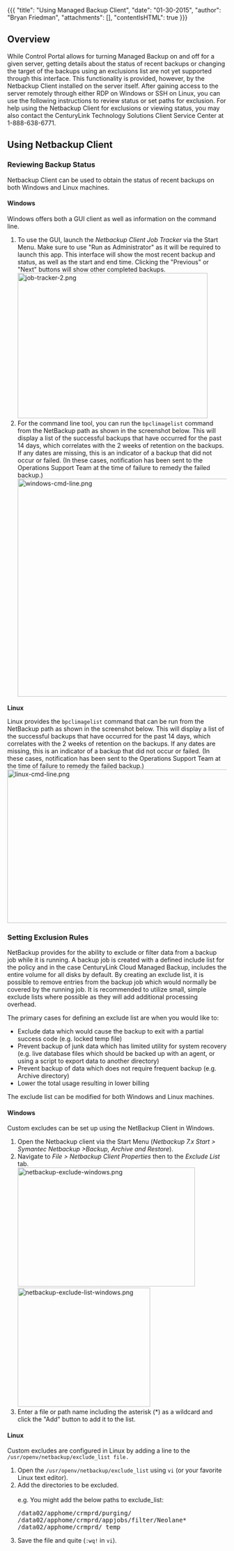 {{{
  "title": "Using Managed Backup Client",
  "date": "01-30-2015",
  "author": "Bryan Friedman",
  "attachments": [],
  "contentIsHTML": true
}}}

<h2>Overview</h2>
<p>While Control Portal allows for turning Managed Backup on and off for a given server, getting details about the status of recent backups or changing the target of the backups using an exclusions list are not yet supported through this interface. This functionality is provided, however, by the Netbackup Client installed on the server itself. After gaining access to the server remotely through either RDP on Windows or SSH on Linux, you can use the following instructions to review status or set paths for exclusion. For help using the Netbackup Client for exclusions or viewing status, you may also contact the CenturyLink Technology Solutions Client Service Center at 1-888-638-6771.</p>
<h2>Using Netbackup Client</h2>
<h3>Reviewing Backup Status</h3>
<p>Netbackup Client can be used to obtain the status of recent backups on both Windows and Linux machines.</p>
<h4><strong>Windows</strong></h4>
<p>Windows offers both a GUI client as well as information on the command line.</p>
<ol>
<li>To use the GUI, launch the <em>Netbackup Client Job Tracker</em> via the Start Menu. Make sure to use "Run as Administrator" as it will be required to launch this app. This interface will show the most recent backup and status, as well as the start and end time. Clicking the "Previous" or "Next" buttons will show other completed backups.<br /><img src="https://t3n.zendesk.com/attachments/token/1WEtQoIoZTFnzOiElbyNppMCO/?name=job-tracker-2.png" alt="job-tracker-2.png" width="436" height="333" /><br /></li>
<li>For the command line tool, you can run the <code>bpclimagelist</code> command from the NetBackup path as shown in the screenshot below. This will display a list of the successful backups that have occurred for the past 14 days, which correlates with the 2 weeks of retention on the backups. If any dates are missing, this is an indicator of a backup that did not occur or failed. (In these cases, notification has been sent to the Operations Support Team at the time of failure to remedy the failed backup.)<br /><img src="https://t3n.zendesk.com/attachments/token/Z7Ij7nhSki6gamgajWTTi5Pb6/?name=windows-cmd-line.png" alt="windows-cmd-line.png" width="619" height="500" /></li>
</ol>
<p><strong>Linux</strong></p>
<p>Linux provides&nbsp;the&nbsp;<code>bpclimagelist</code>&nbsp;command that can be run from the NetBackup&nbsp;path as shown in the screenshot below. This will display&nbsp;a list of the successful backups that have occurred for the past 14 days, which correlates with the 2 weeks of retention on the backups. If any dates are missing, this is an indicator of a backup that did not occur or failed. (In these cases, notification has been sent to the Operations Support Team at the time of failure to remedy the failed backup.)<br /><img src="https://t3n.zendesk.com/attachments/token/n70hTP5bAs32Eg2jaAKs20sss/?name=linux-cmd-line.png" alt="linux-cmd-line.png" width="644" height="352" /></p>
<h3>Setting Exclusion Rules</h3>
<p>NetBackup provides for the ability to exclude or filter data from a backup job while it is running. A backup job is created with a defined include list for the policy and in the case CenturyLink Cloud Managed Backup, includes the entire volume for all disks by default. By creating an exclude list, it is possible to remove entries from the backup job which would normally be covered by the running job.&nbsp;It is recommended to utilize small, simple exclude lists where possible as they will add additional processing overhead.</p>
<p>The primary cases for defining an exclude list are when you would like to:</p>
<ul>
<li>Exclude data which would cause the backup to exit with a partial success code (e.g. locked temp file)</li>
<li>Prevent backup of junk data which has limited utility for system recovery (e.g. live database files which should be backed up with an agent, or using a script to export data to another directory)</li>
<li>Prevent backup of data which does not require frequent backup (e.g. Archive directory)</li>
<li>Lower the total usage resulting in lower billing</li>
</ul>
<p>The exclude list can be modified for both Windows and Linux machines.</p>
<h4>Windows</h4>
<div>Custom excludes can be set up using the NetBackup Client in Windows.</div>
<ol>
<li>Open the Netbackup client&nbsp;via the Start Menu (<em>Netbackup 7.x Start &gt; Symantec Netbackup &gt;Backup, Archive and Restore</em>).</li>
<li>Navigate to <em>File &gt; Netbackup Client Properties&nbsp;</em>then to the&nbsp;<em>Exclude List</em> tab.&nbsp;<br /><img src="https://t3n.zendesk.com/attachments/token/3qSqcuGdr7T7f6SEgAQ34NX8M/?name=netbackup-exclude-windows.png" alt="netbackup-exclude-windows.png" width="407" height="273" /><img src="https://t3n.zendesk.com/attachments/token/UVHfLzuQY4ilGNMkDKnLCi97G/?name=netbackup-exclude-list-windows.png" alt="netbackup-exclude-list-windows.png" width="304" height="273" /><br /></li>
<li>Enter a file or path name including the asterisk (*) as a wildcard and click the "Add" button to add it to the list.</li>
</ol>
<h4>Linux</h4>
<p>Custom excludes are configured in Linux by adding a line to the <code>/usr/openv/netbackup/exclude_list file.</code></p>
<ol>
<li>Open the <code>/usr/openv/netbackup/exclude_list</code> using <code>vi</code> (or your favorite Linux text editor).</li>
<li>Add the directories to be excluded.<br /><br />e.g. You might add the below paths to exclude_list:<br />
<pre>/data02/apphome/crmprd/purging/<br />/data02/apphome/crmprd/appjobs/filter/Neolane*<br />/data02/apphome/crmprd/ temp</pre>
</li>
<li>Save the file and quite (<code>:wq!</code> in <code>vi</code>).</li>
</ol>
